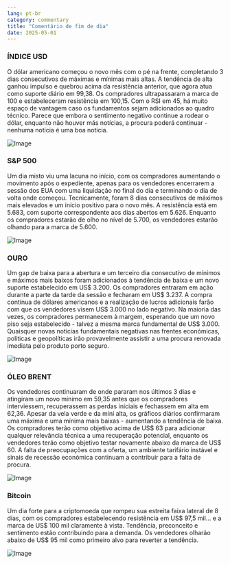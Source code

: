 ```yaml
---
lang: pt-br
category: commentary
title: "Comentário de fim de dia"
date: 2025-05-01
---
```


### ÍNDICE USD

O dólar americano começou o novo mês com o pé na frente, completando 3 dias consecutivos de máximas e mínimas mais altas. A tendência de alta ganhou impulso e quebrou acima da resistência anterior, que agora atua como suporte diário em 99,38. Os compradores ultrapassaram a marca de 100 e estabeleceram resistência em 100,15. Com o RSI em 45, há muito espaço de vantagem caso os fundamentos sejam adicionados ao quadro técnico. Parece que embora o sentimento negativo continue a rodear o dólar, enquanto não houver más notícias, a procura poderá continuar - nenhuma notícia é uma boa notícia.

![Image](https://markleighedu.github.io/img/May-2025/01-May-2025/usdindex.jpg)

### S&P 500

Um dia misto viu uma lacuna no início, com os compradores aumentando o movimento após o expediente, apenas para os vendedores encerrarem a sessão dos EUA com uma liquidação no final do dia e terminando o dia de volta onde começou. Tecnicamente, foram 8 dias consecutivos de máximos mais elevados e um início positivo para o novo mês. A resistência está em 5.683, com suporte correspondente aos dias abertos em 5.626. Enquanto os compradores estarão de olho no nível de 5.700, os vendedores estarão olhando para a marca de 5.600.

![Image](https://markleighedu.github.io/img/May-2025/01-May-2025/sp500.jpg)

### OURO

Um gap de baixa para a abertura e um terceiro dia consecutivo de mínimos e máximos mais baixos foram adicionados à tendência de baixa e um novo suporte estabelecido em US$ 3.200. Os compradores entraram em ação durante a parte da tarde da sessão e fecharam em US$ 3.237. A compra contínua de dólares americanos e a realização de lucros adicionais farão com que os vendedores visem US$ 3.000 no lado negativo. Na maioria das vezes, os compradores permanecem à margem, esperando que um novo piso seja estabelecido - talvez a mesma marca fundamental de US$ 3.000. Quaisquer novas notícias fundamentais negativas nas frentes económicas, políticas e geopolíticas irão provavelmente assistir a uma procura renovada imediata pelo produto porto seguro.

![Image](https://markleighedu.github.io/img/May-2025/01-May-2025/gold.jpg)

### ÓLEO BRENT

Os vendedores continuaram de onde pararam nos últimos 3 dias e atingiram um novo mínimo em 59,35 antes que os compradores interviessem, recuperassem as perdas iniciais e fechassem em alta em 62,36. Apesar da vela verde e da mini alta, os gráficos diários confirmaram uma máxima e uma mínima mais baixas - aumentando a tendência de baixa. Os compradores terão como objetivo acima de US$ 63 para adicionar qualquer relevância técnica a uma recuperação potencial, enquanto os vendedores terão como objetivo testar novamente abaixo da marca de US$ 60. A falta de preocupações com a oferta, um ambiente tarifário instável e sinais de recessão económica continuam a contribuir para a falta de procura.

![Image](https://markleighedu.github.io/img/May-2025/01-May-2025/brentoil.jpg)

### Bitcoin

Um dia forte para a criptomoeda que rompeu sua estreita faixa lateral de 8 dias, com os compradores estabelecendo resistência em US$ 97,5 mil… e a marca de US$ 100 mil claramente à vista. Tendência, preconceito e sentimento estão contribuindo para a demanda. Os vendedores olharão abaixo de US$ 95 mil como primeiro alvo para reverter a tendência.

![Image](https://markleighedu.github.io/img/May-2025/01-May-2025/bitcoin.jpg)

